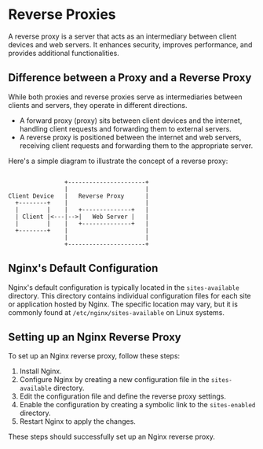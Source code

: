 # Reverse Proxies

A reverse proxy is a server that acts as an intermediary between client devices and web servers. It enhances security, improves performance, and provides additional functionalities.

## Difference between a Proxy and a Reverse Proxy

While both proxies and reverse proxies serve as intermediaries between clients and servers, they operate in different directions.

- A forward proxy (proxy) sits between client devices and the internet, handling client requests and forwarding them to external servers.
- A reverse proxy is positioned between the internet and web servers, receiving client requests and forwarding them to the appropriate server.

Here's a simple diagram to illustrate the concept of a reverse proxy:
```

                +----------------------+
                |                      |
Client Device   |   Reverse Proxy      |
  +--------+    |                      |
  |        |    |   +--------------+   |
  | Client |<---|-->|   Web Server |   |
  |        |    |   +--------------+   |
  +--------+    |                      |
                |                      |
                +----------------------+

```

## Nginx's Default Configuration

Nginx's default configuration is typically located in the `sites-available` directory. This directory contains individual configuration files for each site or application hosted by Nginx. The specific location may vary, but it is commonly found at `/etc/nginx/sites-available` on Linux systems.

## Setting up an Nginx Reverse Proxy

To set up an Nginx reverse proxy, follow these steps:

1. Install Nginx.
2. Configure Nginx by creating a new configuration file in the `sites-available` directory.
3. Edit the configuration file and define the reverse proxy settings.
4. Enable the configuration by creating a symbolic link to the `sites-enabled` directory.
5. Restart Nginx to apply the changes.

These steps should successfully set up an Nginx reverse proxy.
